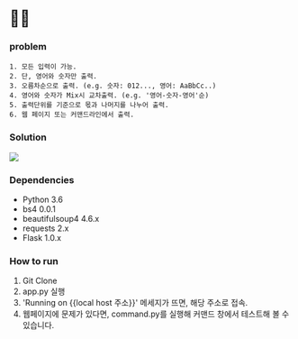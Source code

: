 # 🐱‍👤

### problem

    1. 모든 입력이 가능.
    2. 단, 영어와 숫자만 출력.
    3. 오름차순으로 출력. (e.g. 숫자: 012..., 영어: AaBbCc..)
    4. 영어와 숫자가 Mix시 교차출력. (e.g. '영어-숫자-영어'순)
    5. 출력단위를 기준으로 몫과 나머지를 나누어 출력.
    6. 웹 페이지 또는 커맨드라인에서 출력.


### Solution

<img src="https://github.com/minh364/HTML_THEIF/blob/master/image/screenshot.png">


### Dependencies
- Python 3.6
- bs4 0.0.1
- beautifulsoup4 4.6.x
- requests 2.x
- Flask 1.0.x

### How to run
1. Git Clone
2. app.py 실행
3. 'Running on {{local host 주소}}' 메세지가 뜨면, 해당 주소로 접속.
4. 웹페이지에 문제가 있다면, command.py를 실행해 커맨드 창에서 테스트해 볼 수 있습니다.
